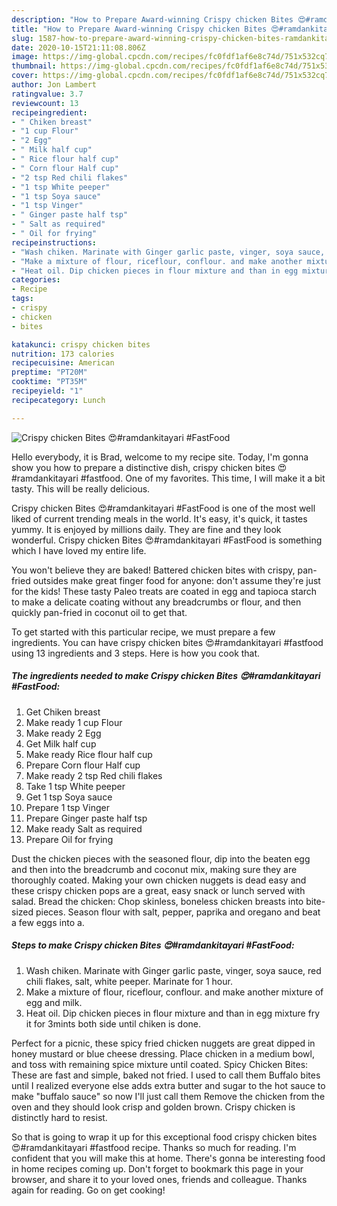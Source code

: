 ```yaml
---
description: "How to Prepare Award-winning Crispy chicken Bites 😍#ramdankitayari #FastFood"
title: "How to Prepare Award-winning Crispy chicken Bites 😍#ramdankitayari #FastFood"
slug: 1587-how-to-prepare-award-winning-crispy-chicken-bites-ramdankitayari-fastfood
date: 2020-10-15T21:11:08.806Z
image: https://img-global.cpcdn.com/recipes/fc0fdf1af6e8c74d/751x532cq70/crispy-chicken-bites-😍ramdankitayari-fastfood-recipe-main-photo.jpg
thumbnail: https://img-global.cpcdn.com/recipes/fc0fdf1af6e8c74d/751x532cq70/crispy-chicken-bites-😍ramdankitayari-fastfood-recipe-main-photo.jpg
cover: https://img-global.cpcdn.com/recipes/fc0fdf1af6e8c74d/751x532cq70/crispy-chicken-bites-😍ramdankitayari-fastfood-recipe-main-photo.jpg
author: Jon Lambert
ratingvalue: 3.7
reviewcount: 13
recipeingredient:
- " Chiken breast"
- "1 cup Flour"
- "2 Egg"
- " Milk half cup"
- " Rice flour half cup"
- " Corn flour Half cup"
- "2 tsp Red chili flakes"
- "1 tsp White peeper"
- "1 tsp Soya sauce"
- "1 tsp Vinger"
- " Ginger paste half tsp"
- " Salt as required"
- " Oil for frying"
recipeinstructions:
- "Wash chiken. Marinate with Ginger garlic paste, vinger, soya sauce, red chili flakes, salt, white peeper. Marinate for 1 hour."
- "Make a mixture of flour, riceflour, conflour. and make another mixture of egg and milk."
- "Heat oil. Dip chicken pieces in flour mixture and than in egg mixture fry it for 3mints both side until chiken is done."
categories:
- Recipe
tags:
- crispy
- chicken
- bites

katakunci: crispy chicken bites 
nutrition: 173 calories
recipecuisine: American
preptime: "PT20M"
cooktime: "PT35M"
recipeyield: "1"
recipecategory: Lunch

---
```



![Crispy chicken Bites 😍#ramdankitayari #FastFood](https://img-global.cpcdn.com/recipes/fc0fdf1af6e8c74d/751x532cq70/crispy-chicken-bites-😍ramdankitayari-fastfood-recipe-main-photo.jpg)

Hello everybody, it is Brad, welcome to my recipe site. Today, I'm gonna show you how to prepare a distinctive dish, crispy chicken bites 😍#ramdankitayari #fastfood. One of my favorites. This time, I will make it a bit tasty. This will be really delicious.

Crispy chicken Bites 😍#ramdankitayari #FastFood is one of the most well liked of current trending meals in the world. It's easy, it's quick, it tastes yummy. It is enjoyed by millions daily. They are fine and they look wonderful. Crispy chicken Bites 😍#ramdankitayari #FastFood is something which I have loved my entire life.

You won&#39;t believe they are baked! Battered chicken bites with crispy, pan-fried outsides make great finger food for anyone: don&#39;t assume they&#39;re just for the kids! These tasty Paleo treats are coated in egg and tapioca starch to make a delicate coating without any breadcrumbs or flour, and then quickly pan-fried in coconut oil to get that.


To get started with this particular recipe, we must prepare a few ingredients. You can have crispy chicken bites 😍#ramdankitayari #fastfood using 13 ingredients and 3 steps. Here is how you cook that.

<!--inarticleads1-->

##### The ingredients needed to make Crispy chicken Bites 😍#ramdankitayari #FastFood:

1. Get  Chiken breast
1. Make ready 1 cup Flour
1. Make ready 2 Egg
1. Get  Milk half cup
1. Make ready  Rice flour half cup
1. Prepare  Corn flour Half cup
1. Make ready 2 tsp Red chili flakes
1. Take 1 tsp White peeper
1. Get 1 tsp Soya sauce
1. Prepare 1 tsp Vinger
1. Prepare  Ginger paste half tsp
1. Make ready  Salt as required
1. Prepare  Oil for frying


Dust the chicken pieces with the seasoned flour, dip into the beaten egg and then into the breadcrumb and coconut mix, making sure they are thoroughly coated. Making your own chicken nuggets is dead easy and these crispy chicken pops are a great, easy snack or lunch served with salad. Bread the chicken: Chop skinless, boneless chicken breasts into bite-sized pieces. Season flour with salt, pepper, paprika and oregano and beat a few eggs into a. 

<!--inarticleads2-->

##### Steps to make Crispy chicken Bites 😍#ramdankitayari #FastFood:

1. Wash chiken. Marinate with Ginger garlic paste, vinger, soya sauce, red chili flakes, salt, white peeper. Marinate for 1 hour.
1. Make a mixture of flour, riceflour, conflour. and make another mixture of egg and milk.
1. Heat oil. Dip chicken pieces in flour mixture and than in egg mixture fry it for 3mints both side until chiken is done.


Perfect for a picnic, these spicy fried chicken nuggets are great dipped in honey mustard or blue cheese dressing. Place chicken in a medium bowl, and toss with remaining spice mixture until coated. Spicy Chicken Bites: These are fast and simple, baked not fried. I used to call them Buffalo bites until I realized everyone else adds extra butter and sugar to the hot sauce to make &#34;buffalo sauce&#34; so now I&#39;ll just call them Remove the chicken from the oven and they should look crisp and golden brown. Crispy chicken is distinctly hard to resist. 

So that is going to wrap it up for this exceptional food crispy chicken bites 😍#ramdankitayari #fastfood recipe. Thanks so much for reading. I'm confident that you will make this at home. There's gonna be interesting food in home recipes coming up. Don't forget to bookmark this page in your browser, and share it to your loved ones, friends and colleague. Thanks again for reading. Go on get cooking!
